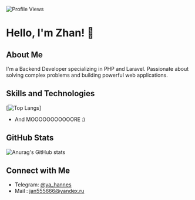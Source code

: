 ![Profile Views](https://komarev.com/ghpvc/?username=yahannes&color=blue)
# Hello, I'm Zhan! 👋

## About Me
I'm a Backend Developer specializing in PHP and Laravel. Passionate about solving complex problems and building powerful web applications.

## Skills and Technologies
[![Top Langs](https://github-readme-stats.vercel.app/api/top-langs/?username=ya_hannes&langs_count=8)]
- And MOOOOOOOOOOORE :)

## GitHub Stats
![Anurag's GitHub stats](https://github-readme-stats.vercel.app/api?username=yahannes&show_icons=true&theme=bg_color=1a1a1a,0000f5)

## Connect with Me
- Telegram: [@ya_hannes](https://t.me/ya_hannes)
- Mail : [jan555666@yandex.ru](jan555666@yandex.ru)

